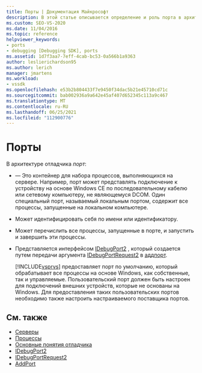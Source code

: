 ```yaml
---
title: Порты | Документация Майкрософт
description: В этой статье описывается определение и роль порта в архитектуре отладчика в Visual Studio.
ms.custom: SEO-VS-2020
ms.date: 11/04/2016
ms.topic: reference
helpviewer_keywords:
- ports
- debugging [Debugging SDK], ports
ms.assetid: 1d7f3aa7-7eff-4cab-bc53-0a566b1a9363
author: leslierichardson95
ms.author: lerich
manager: jmartens
ms.workload:
- vssdk
ms.openlocfilehash: e53b2b804433f7e9450f34dac5b21e45710cd71c
ms.sourcegitcommit: bab002936a9a642e45af407d652345c113a9c467
ms.translationtype: MT
ms.contentlocale: ru-RU
ms.lasthandoff: 06/25/2021
ms.locfileid: "112900776"
---
```

# <a name="ports"></a>Порты
В архитектуре отладчика *порт*:

- — Это контейнер для набора процессов, выполняющихся на сервере. Например, порт может представлять подключение к устройству на основе Windows CE по последовательному кабелю или сетевому компьютеру, не являющемуся DCOM. Один специальный порт, называемый локальным портом, содержит все процессы, запущенные на локальном компьютере.

- Может идентифицировать себя по имени или идентификатору.

- Может перечислить все процессы, запущенные в порте, и запустить и завершить эти процессы.

- Представляется интерфейсом [IDebugPort2](../../extensibility/debugger/reference/idebugport2.md) , который создается путем передачи аргумента [IDebugPortRequest2](../../extensibility/debugger/reference/idebugportrequest2.md) в [аддпорт](../../extensibility/debugger/reference/idebugportsupplier2-addport.md).

  [!INCLUDE[vsprvs](../../code-quality/includes/vsprvs_md.md)] предоставляет порт по умолчанию, который обрабатывает все процессы на основе Windows, как собственные, так и управляемые. Пользовательский порт должен быть настроен для подключений внешних устройств, которые не основаны на Windows. Для предоставления таких пользовательских портов необходимо также настроить настраиваемого поставщика портов.

## <a name="see-also"></a>См. также
- [Серверы](../../extensibility/debugger/servers-visual-studio-sdk.md)
- [Процессы](../../extensibility/debugger/processes.md)
- [Основные понятия отладчика](../../extensibility/debugger/debugger-concepts.md)
- [IDebugPort2](../../extensibility/debugger/reference/idebugport2.md)
- [IDebugPortRequest2](../../extensibility/debugger/reference/idebugportrequest2.md)
- [AddPort](../../extensibility/debugger/reference/idebugportsupplier2-addport.md)
